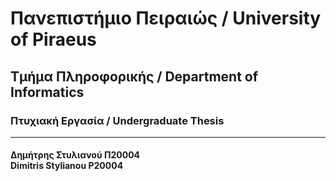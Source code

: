 # Πανεπιστήμιο Πειραιώς / University of Piraeus
## Τμήμα Πληροφορικής / Department of Informatics
### Πτυχιακή Εργασία / Undergraduate Thesis
---
#### Δημήτρης Στυλιανού Π20004<br>Dimitris Stylianou P20004
